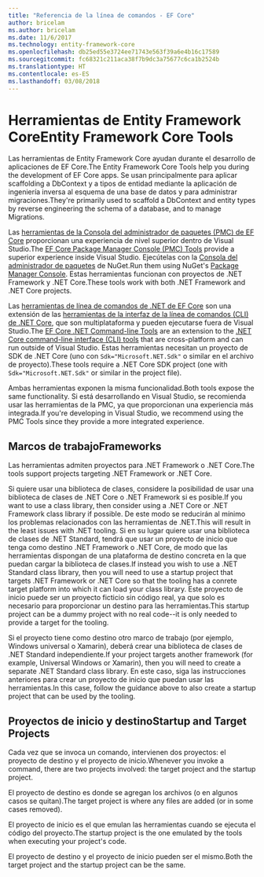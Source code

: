 ```yaml
---
title: "Referencia de la línea de comandos - EF Core"
author: bricelam
ms.author: bricelam
ms.date: 11/6/2017
ms.technology: entity-framework-core
ms.openlocfilehash: db25ed55e3724ee71743e563f39a6e4b16c17589
ms.sourcegitcommit: fc68321c211aca38f7b9dc3a75677c6ca1b2524b
ms.translationtype: HT
ms.contentlocale: es-ES
ms.lasthandoff: 03/08/2018
---
```

<a name="entity-framework-core-tools"></a><span data-ttu-id="2beb4-102">Herramientas de Entity Framework Core</span><span class="sxs-lookup"><span data-stu-id="2beb4-102">Entity Framework Core Tools</span></span>
===========================
<span data-ttu-id="2beb4-103">Las herramientas de Entity Framework Core ayudan durante el desarrollo de aplicaciones de EF Core.</span><span class="sxs-lookup"><span data-stu-id="2beb4-103">The Entity Framework Core Tools help you during the development of EF Core apps.</span></span> <span data-ttu-id="2beb4-104">Se usan principalmente para aplicar scaffolding a DbContext y a tipos de entidad mediante la aplicación de ingeniería inversa al esquema de una base de datos y para administrar migraciones.</span><span class="sxs-lookup"><span data-stu-id="2beb4-104">They're primarily used to scaffold a DbContext and entity types by reverse engineering the schema of a database, and to manage Migrations.</span></span>

<span data-ttu-id="2beb4-105">Las [herramientas de la Consola del administrador de paquetes (PMC) de EF Core][1] proporcionan una experiencia de nivel superior dentro de Visual Studio.</span><span class="sxs-lookup"><span data-stu-id="2beb4-105">The [EF Core Package Manager Console (PMC) Tools][1] provide a superior experience inside Visual Studio.</span></span> <span data-ttu-id="2beb4-106">Ejecútelas con la [Consola del administrador de paquetes][2] de NuGet.</span><span class="sxs-lookup"><span data-stu-id="2beb4-106">Run them using NuGet's [Package Manager Console][2].</span></span> <span data-ttu-id="2beb4-107">Estas herramientas funcionan con proyectos de .NET Framework y .NET Core.</span><span class="sxs-lookup"><span data-stu-id="2beb4-107">These tools work with both .NET Framework and .NET Core projects.</span></span>

<span data-ttu-id="2beb4-108">Las [herramientas de línea de comandos de .NET de EF Core][3] son una extensión de las [herramientas de la interfaz de la línea de comandos (CLI) de .NET Core][4], que son multiplataforma y pueden ejecutarse fuera de Visual Studio.</span><span class="sxs-lookup"><span data-stu-id="2beb4-108">The [EF Core .NET Command-line Tools][3] are an extension to the [.NET Core command-line interface (CLI) tools][4] that are cross-platform and can run outside of Visual Studio.</span></span> <span data-ttu-id="2beb4-109">Estas herramientas necesitan un proyecto de SDK de .NET Core (uno con `Sdk="Microsoft.NET.Sdk"` o similar en el archivo de proyecto).</span><span class="sxs-lookup"><span data-stu-id="2beb4-109">These tools require a .NET Core SDK project (one with `Sdk="Microsoft.NET.Sdk"` or similar in the project file).</span></span>

<span data-ttu-id="2beb4-110">Ambas herramientas exponen la misma funcionalidad.</span><span class="sxs-lookup"><span data-stu-id="2beb4-110">Both tools expose the same functionality.</span></span> <span data-ttu-id="2beb4-111">Si está desarrollando en Visual Studio, se recomienda usar las herramientas de la PMC, ya que proporcionan una experiencia más integrada.</span><span class="sxs-lookup"><span data-stu-id="2beb4-111">If you're developing in Visual Studio, we recommend using the PMC Tools since they provide a more integrated experience.</span></span>

<a name="frameworks"></a><span data-ttu-id="2beb4-112">Marcos de trabajo</span><span class="sxs-lookup"><span data-stu-id="2beb4-112">Frameworks</span></span>
----------
<span data-ttu-id="2beb4-113">Las herramientas admiten proyectos para .NET Framework o .NET Core.</span><span class="sxs-lookup"><span data-stu-id="2beb4-113">The tools support projects targeting .NET Framework or .NET Core.</span></span>

<span data-ttu-id="2beb4-114">Si quiere usar una biblioteca de clases, considere la posibilidad de usar una biblioteca de clases de .NET Core o .NET Framework si es posible.</span><span class="sxs-lookup"><span data-stu-id="2beb4-114">If you want to use a class library, then consider using a .NET Core or .NET Framework class library if possible.</span></span> <span data-ttu-id="2beb4-115">De este modo se reducirán al mínimo los problemas relacionados con las herramientas de .NET.</span><span class="sxs-lookup"><span data-stu-id="2beb4-115">This will result in the least issues with .NET tooling.</span></span> <span data-ttu-id="2beb4-116">Si en su lugar quiere usar una biblioteca de clases de .NET Standard, tendrá que usar un proyecto de inicio que tenga como destino .NET Framework o .NET Core, de modo que las herramientas dispongan de una plataforma de destino concreta en la que puedan cargar la biblioteca de clases.</span><span class="sxs-lookup"><span data-stu-id="2beb4-116">If instead you wish to use a .NET Standard class library, then you will need to use a startup project that targets .NET Framework or .NET Core so that the tooling has a conrete target platform into which it can load your class library.</span></span> <span data-ttu-id="2beb4-117">Este proyecto de inicio puede ser un proyecto ficticio sin código real, ya que solo es necesario para proporcionar un destino para las herramientas.</span><span class="sxs-lookup"><span data-stu-id="2beb4-117">This startup project can be a dummy project with no real code--it is only needed to provide a target for the tooling.</span></span>

<span data-ttu-id="2beb4-118">Si el proyecto tiene como destino otro marco de trabajo (por ejemplo, Windows universal o Xamarin), deberá crear una biblioteca de clases de .NET Standard independiente.</span><span class="sxs-lookup"><span data-stu-id="2beb4-118">If your project targets another framework (for example, Universal Windows or Xamarin), then you will need to create a separate .NET Standard class library.</span></span> <span data-ttu-id="2beb4-119">En este caso, siga las instrucciones anteriores para crear un proyecto de inicio que puedan usar las herramientas.</span><span class="sxs-lookup"><span data-stu-id="2beb4-119">In this case, follow the guidance above to also create a startup project that can be used by the tooling.</span></span>

<a name="startup-and-target-projects"></a><span data-ttu-id="2beb4-120">Proyectos de inicio y destino</span><span class="sxs-lookup"><span data-stu-id="2beb4-120">Startup and Target Projects</span></span>
---------------------------
<span data-ttu-id="2beb4-121">Cada vez que se invoca un comando, intervienen dos proyectos: el proyecto de destino y el proyecto de inicio.</span><span class="sxs-lookup"><span data-stu-id="2beb4-121">Whenever you invoke a command, there are two projects involved: the target project and the startup project.</span></span>

<span data-ttu-id="2beb4-122">El proyecto de destino es donde se agregan los archivos (o en algunos casos se quitan).</span><span class="sxs-lookup"><span data-stu-id="2beb4-122">The target project is where any files are added (or in some cases removed).</span></span>

<span data-ttu-id="2beb4-123">El proyecto de inicio es el que emulan las herramientas cuando se ejecuta el código del proyecto.</span><span class="sxs-lookup"><span data-stu-id="2beb4-123">The startup project is the one emulated by the tools when executing your project's code.</span></span>

<span data-ttu-id="2beb4-124">El proyecto de destino y el proyecto de inicio pueden ser el mismo.</span><span class="sxs-lookup"><span data-stu-id="2beb4-124">Both the target project and the startup project can be the same.</span></span>


  [1]: powershell.md
  [2]: https://docs.microsoft.com/nuget/tools/package-manager-console
  [3]: dotnet.md
  [4]: https://docs.microsoft.com/dotnet/core/tools/
